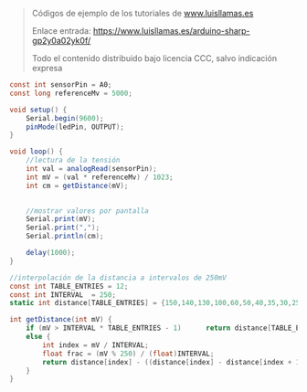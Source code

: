 > Códigos de ejemplo de los tutoriales de www.luisllamas.es
>
> Enlace entrada: https://www.luisllamas.es/arduino-sharp-gp2y0a02yk0f/
>
> Todo el contenido distribuido bajo licencia CCC, salvo indicación expresa

```csharp
const int sensorPin = A0;
const long referenceMv = 5000;

void setup() {
	Serial.begin(9600);
	pinMode(ledPin, OUTPUT);
}

void loop() {
	//lectura de la tensión
	int val = analogRead(sensorPin);
	int mV = (val * referenceMv) / 1023;
	int cm = getDistance(mV);

	
	//mostrar valores por pantalla
	Serial.print(mV);
	Serial.print(",");
	Serial.println(cm);

	delay(1000);
}

//interpolación de la distancia a intervalos de 250mV
const int TABLE_ENTRIES = 12;
const int INTERVAL  = 250;
static int distance[TABLE_ENTRIES] = {150,140,130,100,60,50,40,35,30,25,20,15};

int getDistance(int mV) {
	if (mV > INTERVAL * TABLE_ENTRIES - 1)      return distance[TABLE_ENTRIES - 1];
	else {
		int index = mV / INTERVAL;
		float frac = (mV % 250) / (float)INTERVAL;
		return distance[index] - ((distance[index] - distance[index + 1]) * frac);
	}
}
```